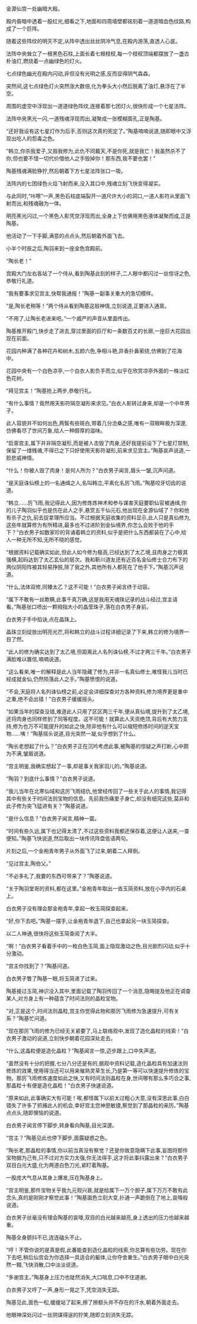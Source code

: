 
金源仙宫一处幽暗大殿。

殿内昏暗中透着一股红光,细看之下,地面和四周墙壁都铭刻着一道道暗血色纹路,构成了一个巨阵。

随着这些阵纹的明灭不定,从阵中透出丝丝阴冷气息,在殿内游荡,直透人心底。

法阵中央耸立了一根黑色石柱,上面长着七根枝杈,每一个枝杈顶端都摆放了一盏古朴油灯,燃烧着一点幽绿色的灯火。

七点绿色幽光在殿内闪动,非但没有光明之感,反而显得阴气森森。

突然间,这七点绿色灯火突然涨大数倍,化为拳头大小然后脱离了油灯,悬浮在了半空。

周围的虚空中浮现出一道道绿色阵纹,连接着那七团灯火,很快形成一个七星法阵。

法阵中央黑光一闪,一道残魂浮现而出,凝聚成一张模糊面孔,正是陶基。

“还好我设有这七星灯作为后手,否则这次真的死定了。”陶基喃喃说道,随即眼中又浮现出吃人的怨毒之色。

“韩立,你杀我爱子,又毁我修为,此仇不同戴天,不是你死,就是我亡！我虽然杀不了你,但也要不惜一切代价借他人之手毁掉你！那东西,我不要也罢！”

陶基残魂满脸狰狞,然后朝着下方七星法阵张口一吸。

法阵内的七团绿色火焰飞射而来,没入其口中,残魂立刻飞快变得凝实。

与此同时,“咔嚓”一声,黑色石柱底端裂开一道尺许大小的洞口,一道人影符从里面飞射而出,和残魂融为一体。

明亮黑光闪过,一个黑色人影凭空浮现而出,全身上下仿佛用黑色液体凝聚而成,正是陶基。

他活动了一下手脚,满意的点点头,然后朝着外面飞去。

小半个时辰之后,陶羽来到一座金色宫殿前。

“陶长老！”

宫殿大门左右各站了一个侍从,看到陶基此刻的样子,二人眼中都闪过一丝惊讶之色,恭敬行礼道。

“我有要事求见宫主,快帮我通报！”陶基一副事关重大的急切模样。

“是,陶长老稍等！”两个侍从看到陶基这般神情,立刻说道,正要进入通禀。

“不用了,让陶长老进来吧。”一个威严的声音从里面传出。

陶基推开殿门,快步走了进去,穿过里面的巨厅和一条数百丈的长廊,一座巨大花园出现在前面。

花园内种满了各种花卉和树木,五颜六色,争相斗艳,异香扑鼻萦绕,仿佛到了花海中。

花园中央有一个白色凉亭,一个白衣人影负手而立,似乎在欣赏凉亭外面的一株淡红色花树。

“拜见宫主！”陶基抢上两步,恭敬行礼。

“有什么事情？竟然用天影符隔空凝形来求见。”白衣人影转过身来,却是一个中年男子。

此人容貌并不如何出色,两鬓有些斑白,带着几分沧桑之感,唯有一双眼眸极为深邃,仿佛看尽了世间万象,给人一种醇厚的滋味。

“启禀宫主,属下并非隔空凝形,而是被人击毁了肉身,还好我提前设下了七星灯禁制,保留了一缕残魂,不得已之下只好使用天影符凝形,前来求见宫主。”陶基哀声说道,一脸悲戚神情。

“什么！你被人毁了肉身！是何人所为？”白衣男子闻言,眉头一皱,沉声问道。

“是天庭诛仙榜上的一名通缉之人,名叫韩立,平素化名厉飞雨。”陶基咬牙切齿的说道。

“韩立……厉飞雨,我记得此人,因为修炼炼神术和参与谋害天庭要职仙官被通缉,你的儿子陶羽似乎也是伤在此人之手,悬赏五千仙元石,他出现在金源仙域了？你和他有杀子之仇,前去捉拿理所应当。不过根据天庭收集的资料显示,此人只是真仙修为,这些年就算修为有所精进,最多也不过进阶到金仙境界,你怎么会败于他的手下？”白衣男子如数家珍的背诵着韩立的资料,似乎是把什么东西都装在了心中,给人一种无所不知,无所不晓的感觉。

“根据资料记载确实如此,但此人如今修为极高,已经达到了太乙境,且肉身之力极其强横,起码达到了太乙玄仙的层次。我和靳川道友还有近百名金仙修士合力布下的两仪阴阳阵被其轻易挣脱,除了我之外,其他所有人都死在了他手下。”陶基沉声说道。

“什么,法体双修,同臻太乙？这不可能！”白衣男子闻言终于动容。

“属下不敢有一丝欺瞒,此事千真万确,这是我用天魂珠记录的战斗经过,宫主请看。”陶基张口喷出一颗拇指大小的晶莹珠子,落在白衣男子身前。

白衣男子手中掐诀,点在晶珠上。

晶珠立刻绽放出明亮光芒,将和韩立的战斗过程详细记录了下来,韩立的修为境界一目了然。

“此人的修为确实达到了太乙境,但距离此人名列诛仙榜,不过才两三千年。”白衣男子满脸难以置信,喃喃说道。

“这么看来,唯一的解释是此人当年隐藏了修为,并非一名真仙修士,难怪我儿当时已经成就金仙,仍然陨落此人之手。”陶基愤恨的说道。

“不会,天庭将人名列诛仙榜之前,必定会详细探查对方各种资料,修为境界更是重中之重,绝不会出错！”白衣男子缓缓摇头。

“如果当年的探查没错,难道此人只用了区区两三千年,便从真仙境,提升到了太乙境,还将肉身也同样修到了同等程度。这不可能！就算此人天资绝顶,背后有大势力支持,修为也万不可能提升的如此之快,除非他有什么可以缩短修炼时间的逆天宝物……咦！”陶基摇头说道,目光突然一凝,似乎想到了什么。

“陶长老想起了什么？”白衣男子正在沉吟考虑此事,被陶基的惊疑之声打断,心中颇为不满,皱眉说道。

“宫主明鉴,我确实想起了一事,却是事关我家羽儿的。”陶基说道。

“陶羽？到底什么事情？”白衣男子说道。

“我儿当年在北寒仙域和这厉飞雨结仇,他曾经传回了一些关于此人的事情,我记得其中有些关于时间法则宝物的信息。先前我伤痛爱子身亡,却没有细究这些,莫非和此子修为突飞猛进有关？”陶基说道。

“是什么信息？”白衣男子闻言,精神一震。

“时间有些久远,属下也记得太清了,不过这些资料我都还保存着,这便让人送来,一查便知。”陶基飞快说道,然后取出一块传讯阵盘低语两句。

片刻之后,一个金袍青年男子从外面飞了过来,朝着二人拜倒。

“见过宫主,陶伯父。”

“不必多礼了,我要的东西可带来了？”陶基说道。

“关于陶羽堂哥的资料,都在这里。”金袍青年取出一沓玉简资料,放在小亭内的石桌上。

白衣男子没有理会那金袍青年,拿起一枚玉简探查起来。

“好,你下去吧。”陶基一摆手,让金袍青年退下,自己也拿起另一块玉简探查。

以二人神通,很快将这些玉简查阅了大半。

“啊！”白衣男子看着手中的一枚白色玉简,面上隐现激动之色,目光剧烈闪动,似乎十分激动。

“宫主你找到了？”陶基问道。

白衣男子瞥了陶基一眼,将玉简递了过来。

陶基接过玉简,神识没入其中,里面记载了陶羽传回了一个消息,隐晦提及他正在调查某人,对方身上有一种蕴含了时间法则的晶粒宝物。

“对,正是这个,时间法则晶粒,宫主你觉得此物和那厉飞雨修为急速提升,可有关系？”陶基忙问道。

“现在那厉飞雨的修为已经无关紧要了,马上联络观中,发现了造化晶粒的线索！”白衣男子激动的说道,立刻快步朝着花园深处走去。

“什么,这晶粒便是造化晶粒？”陶基闻言一惊,迈步跟上,口中失声道。

“虽然没有十分的把握,七分八分还是有的,据观中资料记载,造化晶粒具有加速法则修炼的效果,使用得当还可以用来催熟灵草生长,乃是第一等可以快速提升修炼的宝物。那厉飞雨修炼速度如此之快,又有时间法则晶粒在身,世间哪有那么多巧合之事,那晶粒十有便是造化晶粒！”白衣男子快速说道。

“原来如此,此事确实大有可能！唉,都怪属下以前太过粗心大意,没有深思此事,白白错失了许多了抓捕此人的机会,幸好宫主您神思敏捷,察觉到了那晶粒的来历。”陶基点点头,随即懊恼的说道。

白衣男子闻言停下脚步,转身看向陶基,目光深邃。

“宫主？”陶基见此也停下脚步,面露疑惑之色。

“陶长老,那晶粒的事情,你以前当真没有察觉？还是你故意隐瞒下此事,妄图将那件宝物据为己有,只不过对方实力太强,你无法得手,这才将此事抖露出来？”白衣男子双目白光大盛,化为两道白色刀光,紧盯着陶基。

一股庞大气息从其身上爆发,压在陶基身上。

“宫主明鉴,那件宝物关乎我九元观兴衰,就是给属下一万个胆子,属下万万不敢有此念头,真的是刚刚才察觉此事！”陶基面色立刻大变,扑通一声跪倒在了地上,哀嚎般说道。

白衣男子丝毫没有理会陶基的哀嚎,双目的白光越来越亮,身上透出的压力也越来越重。

陶基全身颤抖不已,连连磕头不止。

“哼！不管你说的是真是假,此番能查到造化晶粒的线索,你总算有些功劳。现在你下去吧,稍后仙宫会为你选择一具适合的躯体,让你夺舍重生。”白衣男子眼中白光突然一黯,飞快消散,口中淡淡说道。

“多谢宫主。”陶基身上压力也陡然消失,大口喘息,口中不住道谢。

白衣男子又哼了一声,身形一晃之下,凭空消失无踪。

陶基见此,面色一松,缓缓站了起来,擦了擦额头并不存在的汗水,朝着外面走去。

他眼神深处闪过一丝阴谋得逞的狞笑,随即立刻消失无踪。